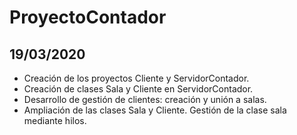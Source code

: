# ProyectoContador
## 19/03/2020
* Creación de los proyectos Cliente y ServidorContador.
* Creación de clases Sala y Cliente en ServidorContador.
* Desarrollo de gestión de clientes: creación y unión a salas.
* Ampliación de las clases Sala y Cliente. Gestión de la clase sala mediante hilos.